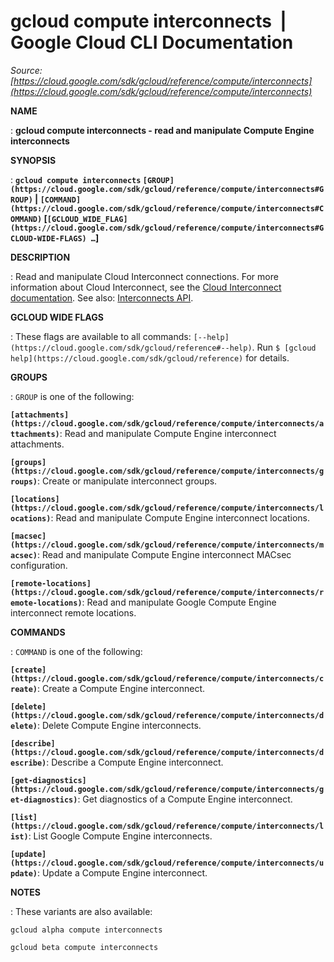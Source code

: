 # gcloud compute interconnects  |  Google Cloud CLI Documentation

*Source: [https://cloud.google.com/sdk/gcloud/reference/compute/interconnects](https://cloud.google.com/sdk/gcloud/reference/compute/interconnects)*

**NAME**

: **gcloud compute interconnects - read and manipulate Compute Engine interconnects**

**SYNOPSIS**

: **`gcloud compute interconnects` `[GROUP](https://cloud.google.com/sdk/gcloud/reference/compute/interconnects#GROUP)` | `[COMMAND](https://cloud.google.com/sdk/gcloud/reference/compute/interconnects#COMMAND)` [`[GCLOUD_WIDE_FLAG](https://cloud.google.com/sdk/gcloud/reference/compute/interconnects#GCLOUD-WIDE-FLAGS) …`]**

**DESCRIPTION**

: Read and manipulate Cloud Interconnect connections.
For more information about Cloud Interconnect, see the [Cloud
Interconnect documentation](https://cloud.google.com//network-connectivity/docs/interconnect/concepts/overview).
See also: [Interconnects
API](https://cloud.google.com/compute/docs/reference/rest/v1/interconnects).

**GCLOUD WIDE FLAGS**

: These flags are available to all commands: `[--help](https://cloud.google.com/sdk/gcloud/reference#--help)`.
Run `$ [gcloud help](https://cloud.google.com/sdk/gcloud/reference)` for details.

**GROUPS**

: ``GROUP`` is one of the following:

**`[attachments](https://cloud.google.com/sdk/gcloud/reference/compute/interconnects/attachments)`**:
Read and manipulate Compute Engine interconnect attachments.

**`[groups](https://cloud.google.com/sdk/gcloud/reference/compute/interconnects/groups)`**:
Create or manipulate interconnect groups.

**`[locations](https://cloud.google.com/sdk/gcloud/reference/compute/interconnects/locations)`**:
Read and manipulate Compute Engine interconnect locations.

**`[macsec](https://cloud.google.com/sdk/gcloud/reference/compute/interconnects/macsec)`**:
Read and manipulate Compute Engine interconnect MACsec configuration.

**`[remote-locations](https://cloud.google.com/sdk/gcloud/reference/compute/interconnects/remote-locations)`**:
Read and manipulate Google Compute Engine interconnect remote locations.

**COMMANDS**

: ``COMMAND`` is one of the following:

**`[create](https://cloud.google.com/sdk/gcloud/reference/compute/interconnects/create)`**:
Create a Compute Engine interconnect.

**`[delete](https://cloud.google.com/sdk/gcloud/reference/compute/interconnects/delete)`**:
Delete Compute Engine interconnects.

**`[describe](https://cloud.google.com/sdk/gcloud/reference/compute/interconnects/describe)`**:
Describe a Compute Engine interconnect.

**`[get-diagnostics](https://cloud.google.com/sdk/gcloud/reference/compute/interconnects/get-diagnostics)`**:
Get diagnostics of a Compute Engine interconnect.

**`[list](https://cloud.google.com/sdk/gcloud/reference/compute/interconnects/list)`**:
List Google Compute Engine interconnects.

**`[update](https://cloud.google.com/sdk/gcloud/reference/compute/interconnects/update)`**:
Update a Compute Engine interconnect.

**NOTES**

: These variants are also available:

```
gcloud alpha compute interconnects
```

```
gcloud beta compute interconnects
```